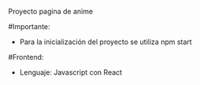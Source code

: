 Proyecto pagina de anime



#Importante:
- Para la inicialización del proyecto se utiliza npm start



#Frontend:

- Lenguaje: Javascript con React



